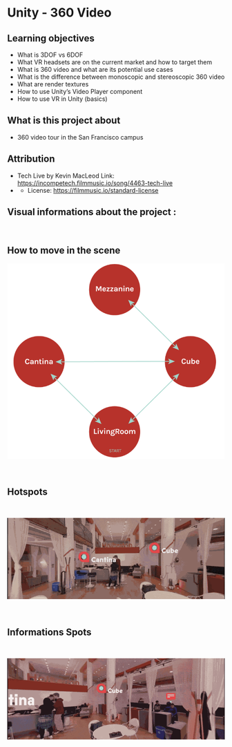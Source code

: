 # Unity - 360 Video

## Learning objectives

- What is 3DOF vs 6DOF
- What VR headsets are on the current market and how to target them
- What is 360 video and what are its potential use cases
- What is the difference between monoscopic and stereoscopic 360 video
- What are render textures
- How to use Unity’s Video Player component
- How to use VR in Unity (basics)

## What is this project about

- 360 video tour in the San Francisco campus

## Attribution

- Tech Live by Kevin MacLeod Link: https://incompetech.filmmusic.io/song/4463-tech-live
- - License: https://filmmusic.io/standard-license

## Visual informations about the project :

<br/>

## How to move in the scene
![](Readme_Images/PlacesToGo.PNG)

<br/>

## Hotspots

<br/>

![](Readme_Images/HotSpotClick.gif)

<br/>

## Informations Spots

<br/>

![](Readme_Images/DescriptionClick.gif)

